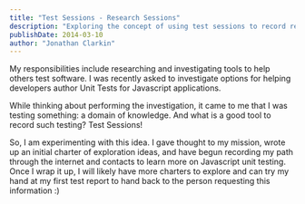 ```yaml
---
title: "Test Sessions - Research Sessions"
description: "Exploring the concept of using test sessions to record research and investigation of testing tools, particularly for JavaScript unit testing..."
publishDate: 2014-03-10
author: "Jonathan Clarkin"
---
```


My responsibilities include researching and investigating tools to help others test software. I was recently asked to investigate options for helping developers author Unit Tests for Javascript applications.

While thinking about performing the investigation, it came to me that I was testing something: a domain of knowledge. And what is a good tool to record such testing? Test Sessions!

So, I am experimenting with this idea. I gave thought to my mission, wrote up an initial charter of exploration ideas, and have begun recording my path through the internet and contacts to learn more on Javascript unit testing. Once I wrap it up, I will likely have more charters to explore and can try my hand at my first test report to hand back to the person requesting this information :) 